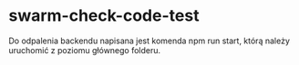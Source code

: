 # swarm-check-code-test

Do odpalenia backendu napisana jest komenda npm run start, którą należy uruchomić z poziomu głównego folderu.
